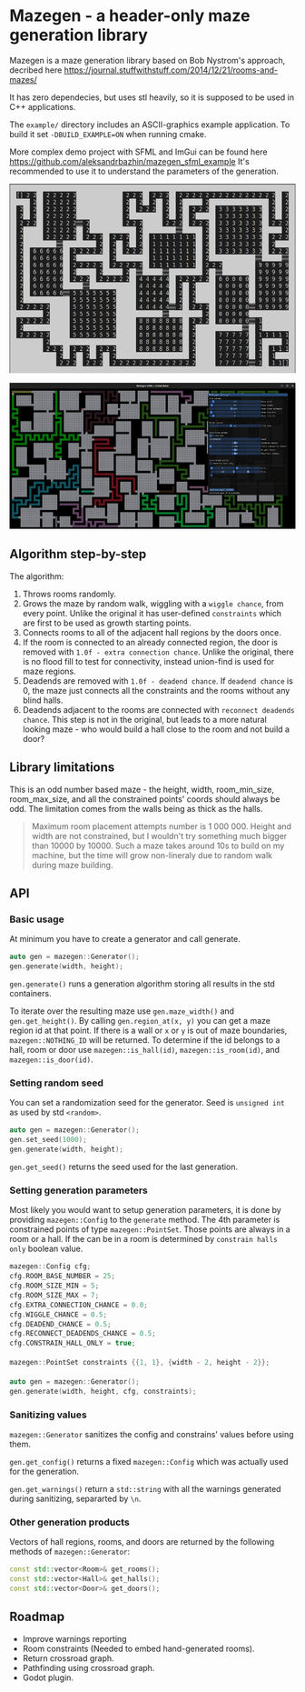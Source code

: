 # Mazegen - a header-only maze generation library

Mazegen is a maze generation library based on Bob Nystrom's approach, decribed here https://journal.stuffwithstuff.com/2014/12/21/rooms-and-mazes/

It has zero dependecies, but uses stl heavily, so it is supposed to be used in C++ applications.

The `example/` directory includes an ASCII-graphics example application. To build it set `-DBUILD_EXAMPLE=ON` when running cmake.

More complex demo project with SFML and ImGui can be found here https://github.com/aleksandrbazhin/mazegen_sfml_example
It's recommended to use it to understand the parameters of the generation.

![ASCII example](docs/Screenshot1.png)

![Demo SFML application](docs/Screenshot2.png)

## Algorithm step-by-step

The algorithm:
1. Throws rooms randomly.
2. Grows the maze by random walk, wiggling with a `wiggle chance`, from every point. Unlike the original it has user-defined `constraints` which are first to be used as growth starting points.
3. Connects rooms to all of the adjacent hall regions by the doors once.
4. If the room is connected to an already connected region, the door is removed with `1.0f - extra connection chance`.  Unlike the original, there is no flood fill to test for connectivity, instead union-find is used for maze regions.
5. Deadends are removed with `1.0f - deadend chance`. If `deadend chance` is 0, the maze just connects all the constraints and the rooms without any blind halls.
6. Deadends adjacent to the rooms are connected with `reconnect deadends chance`. This step is not in the original, but leads to a more natural looking maze - who would build a hall close to the room and not build a door?


## Library limitations

This is an odd number based maze - the height, width, room_min_size, room_max_size, and all the constrained points' coords should always be odd. The limitation comes from the walls being as thick as the halls.

> Maximum room placement attempts number is 1 000 000. Height and width are not constrained, but I wouldn't try something much bigger than 10000 by 10000. Such a maze takes around 10s to build on my machine, but the time will grow non-lineraly due to random walk during maze building.  

## API

### Basic usage
At minimum you have to create a generator and call generate.
```cpp
auto gen = mazegen::Generator();
gen.generate(width, height);
```
`gen.generate()` runs a generation algorithm storing all results in the std containers.

To iterate over the resulting maze use `gen.maze_width()` and `gen.get_height()`. By calling `gen.region_at(x, y)` you can get a maze region id at that point. If there is a wall or `x` or `y` is out of maze boundaries, `mazegen::NOTHING_ID` will be returned. To determine if the id belongs to a hall, room or door use `mazegen::is_hall(id)`, `mazegen::is_room(id)`, and `mazegen::is_door(id)`. 


### Setting random seed
You can set a randomization seed for the generator. Seed is `unsigned int` as used by std `<random>`.
```cpp
auto gen = mazegen::Generator();
gen.set_seed(1000);
gen.generate(width, height);
```
`gen.get_seed()` returns the seed used for the last generation.

### Setting generation parameters
Most likely you would want to setup generation parameters, it is done by providing `mazegen::Config` to the `generate` method. The 4th parameter is constrained points of type `mazegen::PointSet`. Those points are always in a room or a hall. If the can be in a room is determined by `constrain halls only` boolean value.
```cpp
mazegen::Config cfg;
cfg.ROOM_BASE_NUMBER = 25;
cfg.ROOM_SIZE_MIN = 5;
cfg.ROOM_SIZE_MAX = 7;
cfg.EXTRA_CONNECTION_CHANCE = 0.0;
cfg.WIGGLE_CHANCE = 0.5;
cfg.DEADEND_CHANCE = 0.5;
cfg.RECONNECT_DEADENDS_CHANCE = 0.5;
cfg.CONSTRAIN_HALL_ONLY = true;

mazegen::PointSet constraints {{1, 1}, {width - 2, height - 2}};

auto gen = mazegen::Generator();
gen.generate(width, height, cfg, constraints);
```

### Sanitizing values

`mazegen::Generator` sanitizes the config and constrains' values before using them. 

`gen.get_config()` returns a fixed `mazegen::Config` which was actually used for the generation.

`gen.get_warnings()` return a `std::string` with all the warnings generated during sanitizing, separarted by `\n`.


### Other generation products
Vectors of hall regions, rooms, and doors are returned by the following methods of `mazegen::Generator`:
```cpp
const std::vector<Room>& get_rooms();
const std::vector<Hall>& get_halls();
const std::vector<Door>& get_doors();
```


## Roadmap
- Improve warnings reporting
- Room constraints (Needed to embed hand-generated rooms).
- Return crossroad graph.
- Pathfinding using crossroad graph.
- Godot plugin.
